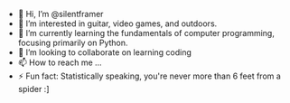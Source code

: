 - 👋 Hi, I’m @silentframer
- 👀 I’m interested in guitar, video games, and outdoors.
- 🌱 I’m currently learning the fundamentals of computer programming, focusing primarily on Python.
- 💞️ I’m looking to collaborate on learning coding
- 📫 How to reach me ...
- ⚡ Fun fact: Statistically speaking, you're never more than 6 feet from a spider :]

<!---
silentframer/silentframer is a ✨ special ✨ repository because its `README.md` (this file) appears on your GitHub profile.
You can click the Preview link to take a look at your changes.
--->
